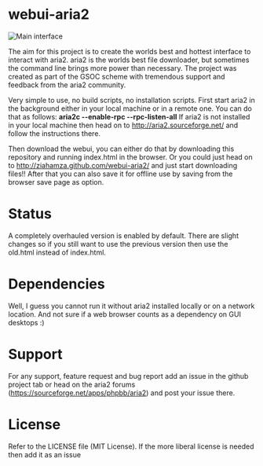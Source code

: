 webui-aria2
===========

![Main interface](http://i.imgur.com/kOVFU7b.png)

The aim for this project is to create the worlds best and hottest interface to interact with aria2. aria2 is the worlds best file downloader, but sometimes the command line brings more power than necessary. The project was created as part of the GSOC scheme with tremendous support and feedback from the aria2 community.

Very simple to use, no build scripts, no installation scripts. First start aria2 in the background either in your local machine or in a remote one. You can do that as follows:
**aria2c --enable-rpc --rpc-listen-all**
If aria2 is not installed in your local machine then head on to http://aria2.sourceforge.net/ and follow the instructions there.

Then download the webui, you can either do that by downloading this repository and running index.html in the browser. Or you could just head on to http://ziahamza.github.com/webui-aria2/ and just start downloading files!! After that you can also save it for offline use by saving from the browser save page as option.


Status
===========
A completely overhauled version is enabled by default. There are slight changes so if you still want to use the previous version then use the old.html instead of index.html.


Dependencies
============
Well, I guess you cannot run it without aria2 installed locally or on a network location. And not sure if a web browser counts as a dependency on GUI desktops :)

Support
=======
For any support, feature request and bug report add an issue in the github project tab or head on the aria2 forums (https://sourceforge.net/apps/phpbb/aria2) and post your issue there.

License
=======
Refer to the LICENSE file (MIT License). If the more liberal license is needed then add it as an issue
